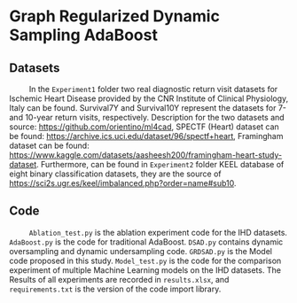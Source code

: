 # Graph Regularized Dynamic Sampling AdaBoost

## Datasets

$\qquad$ In the `Experiment1` folder two real diagnostic return visit datasets for Ischemic Heart Disease provided by the CNR Institute of Clinical Physiology, Italy can be found. Survival7Y and Survival10Y represent the datasets for 7-and 10-year return visits, respectively. Description for the two datasets and source: https://github.com/orientino/ml4cad, SPECTF (Heart) dataset can be found: https://archive.ics.uci.edu/dataset/96/spectf+heart, Framingham dataset can be found: https://www.kaggle.com/datasets/aasheesh200/framingham-heart-study-dataset. Furthermore, can be found in `Experiment2` folder KEEL database of eight binary classification datasets, they are the source of https://sci2s.ugr.es/keel/imbalanced.php?order=name#sub10.

## Code

$\qquad$ `Ablation_test.py` is the ablation experiment code for the IHD datasets. `AdaBoost.py` is the code for traditional AdaBoost. `DSAD.py` contains dynamic oversampling and dynamic undersampling code. `GRDSAD.py` is the Model code proposed in this study. `Model_test.py` is the code for the comparison experiment of multiple Machine Learning models on the IHD datasets. The Results of all experiments are recorded in `results.xlsx`, and `requirements.txt` is the version of the code import library.

